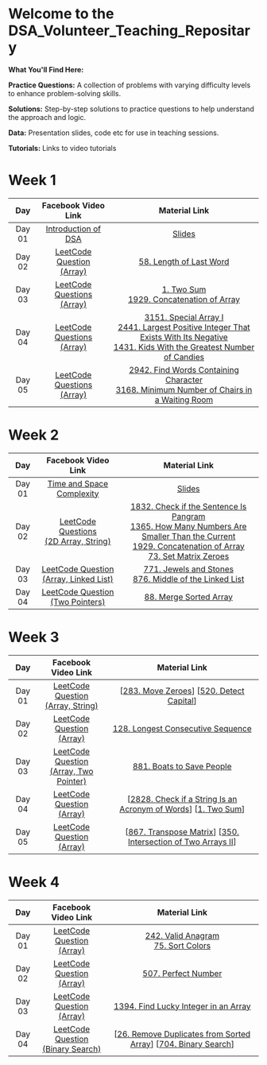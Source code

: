 # Welcome to the DSA_Volunteer_Teaching_Repositary

**What You'll Find Here:**

**Practice Questions:** A collection of problems with varying difficulty levels to enhance problem-solving skills.

**Solutions:** Step-by-step solutions to practice questions to help understand the approach and logic.

**Data:** Presentation slides, code etc for use in teaching sessions.

**Tutorials:** Links to video tutorials

# Week 1

|  Day   |                                       Facebook Video Link                                       |                                                                                                                                                                           Material Link                                                                                                                                                                            |
| :----: | :---------------------------------------------------------------------------------------------: | :----------------------------------------------------------------------------------------------------------------------------------------------------------------------------------------------------------------------------------------------------------------------------------------------------------------------------------------------------------------: |
| Day 01 |        [Introduction of DSA](https://www.facebook.com/iCodeguru/videos/1013845070132222)        |                                                                                                                           [Slides](https://docs.google.com/presentation/d/1txuV1nfX6loDIdpSDsM8Rw51b2s1ToN9F90W83tHpi0/edit?usp=sharing)                                                                                                                           |
| Day 02 |  [LeetCode Question </br> (Array)](https://www.facebook.com/iCodeguru/videos/1589526091828509)  |                                                                                                                                            [58. Length of Last Word](https://leetcode.com/problems/length-of-last-word)                                                                                                                                            |
| Day 03 | [LeetCode Questions </br> (Array)](https://www.facebook.com/iCodeguru/videos/7397410460357907)  |                                                                                                           [1. Two Sum](https://leetcode.com/problems/two-sum) </br> [1929. Concatenation of Array](https://leetcode.com/problems/concatenation-of-array)                                                                                                           |
| Day 04 | [LeetCode Questions </br> (Array)](https://www.facebook.com/iCodeguru/videos/1519799128919369/) | [3151. Special Array I](https://leetcode.com/problems/special-array-i/) </br> [2441. Largest Positive Integer That Exists With Its Negative](https://leetcode.com/problems/largest-positive-integer-that-exists-with-its-negative/) </br> [1431. Kids With the Greatest Number of Candies](https://leetcode.com/problems/kids-with-the-greatest-number-of-candies) |
| Day 05 | [LeetCode Questions </br> (Array)](https://www.facebook.com/iCodeguru/videos/1631086947723946/) |                                                             [2942. Find Words Containing Character](https://leetcode.com/problems/find-words-containing-character) </br> [3168. Minimum Number of Chairs in a Waiting Room](https://leetcode.com/problems/minimum-number-of-chairs-in-a-waiting-room)                                                              |

# Week 2

|  Day   |                                            Facebook Video Link                                             |                                                                                                                                                                                                           Material Link                                                                                                                                                                                                            |
| :----: | :--------------------------------------------------------------------------------------------------------: | :--------------------------------------------------------------------------------------------------------------------------------------------------------------------------------------------------------------------------------------------------------------------------------------------------------------------------------------------------------------------------------------------------------------------------------: |
| Day 01 |          [Time and Space Complexity](https://www.facebook.com/iCodeguru/videos/1537945223838497)           |                                                                                                                                         [Slides](https://docs.google.com/presentation/d/1eNR5canogZm7vMnuk570KOLJh6HCS5Qv/edit?usp=sharing&ouid=111249400583101556738&rtpof=true&sd=true)                                                                                                                                          |
| Day 02 | [LeetCode Questions </br> (2D Array, String)](https://www.facebook.com/iCodeguru/videos/1545868266310912)  | [1832. Check if the Sentence Is Pangram](https://leetcode.com/problems/check-if-the-sentence-is-pangram) </br> [1365. How Many Numbers Are Smaller Than the Current](https://leetcode.com/problems/how-many-numbers-are-smaller-than-the-current-number) </br> [1929. Concatenation of Array](https://leetcode.com/problems/concatenation-of-array) </br> [73. Set Matrix Zeroes](https://leetcode.com/problems/set-matrix-zeroes) |
| Day 03 | [LeetCode Question </br> (Array, Linked List)](https://www.facebook.com/iCodeguru/videos/1478922972734710) |                                                                                                                             [771. Jewels and Stones](https://leetcode.com/problems/jewels-and-stones) </br> [876. Middle of the Linked List](https://leetcode.com/problems/middle-of-the-linked-list)                                                                                                                              |
| Day 04 |    [LeetCode Question </br> (Two Pointers)](https://www.facebook.com/iCodeguru/videos/488502713650480)     |                                                                                                                                                                             [88. Merge Sorted Array](https://leetcode.com/problems/merge-sorted-array)                                                                                                                                                                             |

# Week 3

|  Day   |                                            Facebook Video Link                                            |                                                                                  Material Link                                                                                   |
| :----: | :-------------------------------------------------------------------------------------------------------: | :------------------------------------------------------------------------------------------------------------------------------------------------------------------------------: |
| Day 01 |   [LeetCode Question </br> (Array, String)](https://www.facebook.com/iCodeguru/videos/375322695170750/)   |                      [[283. Move Zeroes](https://leetcode.com/problems/move-zeroes)] [[520. Detect Capital](https://leetcode.com/problems/detect-capital)]                       |
| Day 02 |       [LeetCode Question </br> (Array)](https://www.facebook.com/iCodeguru/videos/434976239432805)        |                                         [128. Longest Consecutive Sequence](https://leetcode.com/problems/longest-consecutive-sequence)                                          |
| Day 03 | [LeetCode Question </br> (Array, Two Pointer)](https://www.facebook.com/iCodeguru/videos/984567463454697) |                                                 [881. Boats to Save People](https://leetcode.com/problems/boats-to-save-people)                                                  |
| Day 04 |       [LeetCode Question </br> (Array)](https://www.facebook.com/iCodeguru/videos/1014553176690595)       | [[2828. Check if a String Is an Acronym of Words](https://leetcode.com/problems/check-if-a-string-is-an-acronym-of-words)] [[1. Two Sum](https://leetcode.com/problems/two-sum)] |
| Day 05 |       [LeetCode Question </br> (Array)](https://www.facebook.com/iCodeguru/videos/849590116520666)        |  [[867. Transpose Matrix](https://leetcode.com/problems/transpose-matrix)] [[350. Intersection of Two Arrays II](https://leetcode.com/problems/intersection-of-two-arrays-ii)]   |

# Week 4

|  Day   |                                          Facebook Video Link                                          |                                                                                   Material Link                                                                                    |
| :----: | :---------------------------------------------------------------------------------------------------: | :--------------------------------------------------------------------------------------------------------------------------------------------------------------------------------: |
| Day 01 |     [LeetCode Question </br> (Array)](https://www.facebook.com/iCodeguru/videos/442881595396811)      |                       [242. Valid Anagram](https://leetcode.com/problems/valid-anagram/) <br /> [75. Sort Colors](https://leetcode.com/problems/sort-colors)                       |
| Day 02 |     [LeetCode Question </br> (Array)](https://www.facebook.com/iCodeguru/videos/1538155887063489)     |                                                        [507. Perfect Number](https://leetcode.com/problems/perfect-number)                                                         |
| Day 03 |     [LeetCode Question </br> (Array)](https://www.facebook.com/iCodeguru/videos/437302975961721)      |                                        [1394. Find Lucky Integer in an Array](https://leetcode.com/problems/find-lucky-integer-in-an-array)                                        |
| Day 04 | [LeetCode Question <br /> (Binary Search)](https://www.facebook.com/iCodeguru/videos/524486393236955) | [[26. Remove Duplicates from Sorted Array](https://leetcode.com/problems/remove-duplicates-from-sorted-array)] [[704. Binary Search](https://leetcode.com/problems/binary-search)] |
